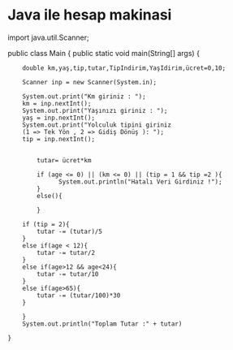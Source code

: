 <h1>Java ile hesap makinasi</h1>

import java.util.Scanner;

public class Main {
    public static void main(String[] args) {

        double km,yaş,tip,tutar,TipIndirim,YaşIdirim,ücret=0,10;

        Scanner inp = new Scanner(System.in);

        System.out.print("Km giriniz : ");
        km = inp.nextInt();
        System.out.print("Yaşınızı giriniz : ");
        yaş = inp.nextInt();
        System.out.print("Yolculuk tipini giriniz 
        (1 => Tek Yön , 2 => Gidiş Dönüş ): ");
        tip = inp.nextInt();


            tutar= ücret*km

            if (age <= 0) || (km <= 0) || (tip = 1 && tip =2 ){
                  System.out.println("Hatalı Veri Girdiniz !");  
            }
            else(){

            }

        if (tip = 2){
            tutar -= (tutar)/5
        }
        else if(age < 12){
            tutar -= tutar/2
        }
        else if(age>12 && age<24){
            tutar -= tutar/10
        }
        else if(age>65){
            tutar -= (tutar/100)*30
        }

        }
        System.out.println("Toplam Tutar :" + tutar)

    }

